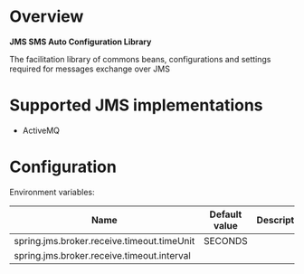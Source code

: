 # Overview

**JMS SMS Auto Configuration Library**

The facilitation library of commons beans, configurations and settings required for messages exchange over JMS

# Supported JMS implementations
- ActiveMQ

# Configuration

Environment variables:

| Name | Default value | Description | 
| --- | --- | --- |
| spring.jms.broker.receive.timeout.timeUnit | SECONDS | |
| spring.jms.broker.receive.timeout.interval| | |